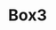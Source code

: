---
title: "Box3"
img: "/img/subCode.svg"
heading: "Submit Code"
description: "Submit pull requests on our public repository on GitHub."
ctaLink: "https://github.com/Storj/storj"
ctaText: "Push Code"
class: "communityBox"
---